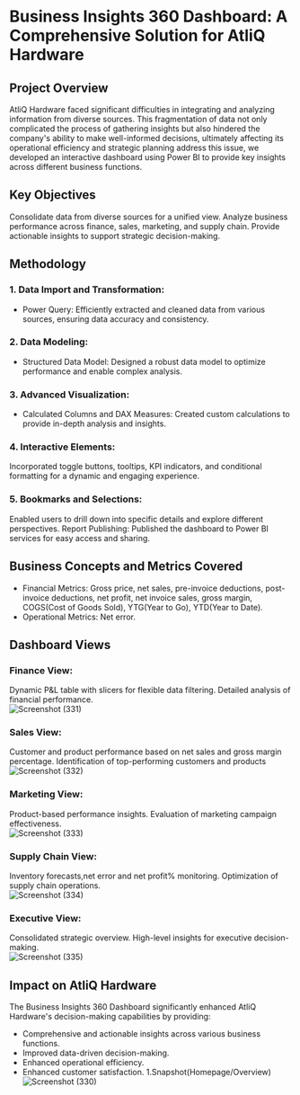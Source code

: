 # Business Insights 360 Dashboard: A Comprehensive Solution for AtliQ Hardware
## Project Overview
AtliQ Hardware faced significant difficulties in integrating and analyzing information from diverse sources. This fragmentation of data not only complicated the process of gathering insights but also hindered the company's ability to make well-informed decisions, ultimately affecting its operational efficiency and strategic planning address this issue, we developed an interactive dashboard using Power BI to provide key insights across different business functions.

## Key Objectives
Consolidate data from diverse sources for a unified view.
Analyze business performance across finance, sales, marketing, and supply chain.
Provide actionable insights to support strategic decision-making.
## Methodology
### 1. Data Import and Transformation:
- Power Query: 
Efficiently extracted and cleaned data from various sources, ensuring data accuracy and consistency.
### 2. Data Modeling:
- Structured Data Model: Designed a robust data model to optimize performance and enable complex analysis.
### 3. Advanced Visualization:
- Calculated Columns and DAX Measures: Created custom calculations to provide in-depth analysis and insights.
### 4. Interactive Elements: 
Incorporated toggle buttons, tooltips, KPI indicators, and conditional formatting for a dynamic and engaging experience.
### 5. Bookmarks and Selections: 
Enabled users to drill down into specific details and explore different perspectives.
Report Publishing: Published the dashboard to Power BI services for easy access and sharing.
## Business Concepts and Metrics Covered
- Financial Metrics: Gross price, net sales, pre-invoice deductions, post-invoice deductions, net profit, net invoice sales, gross margin, COGS(Cost of Goods Sold), YTG(Year to Go), YTD(Year to Date).
- Operational Metrics: Net error.
## Dashboard Views
  ### Finance View:<br>
  Dynamic P&L table with slicers for flexible data filtering. Detailed analysis of financial performance.<br>
  ![Screenshot (331)](https://github.com/user-attachments/assets/83bf24e6-4bc7-4a82-a8d9-09712959f55c)
  ### Sales View: <br>
  Customer and product performance based on net sales and gross margin percentage. Identification of top-performing customers and products<br>
  ![Screenshot (332)](https://github.com/user-attachments/assets/03161187-f974-4af8-8cf9-d9107f2bcdb6)
  ### Marketing View:<br>
  Product-based performance insights. Evaluation of marketing campaign effectiveness.<br>
  ![Screenshot (333)](https://github.com/user-attachments/assets/1a473bf1-5c59-4e02-bec0-939615c6a113)
  ### Supply Chain View:<br>
  Inventory forecasts,net error and net profit% monitoring. Optimization of supply chain operations.<br>
  ![Screenshot (334)](https://github.com/user-attachments/assets/c4882bb8-6296-493f-9422-2909d04799e6)
  ### Executive View:<br>
  Consolidated strategic overview. High-level insights for executive decision-making.<br>
  ![Screenshot (335)](https://github.com/user-attachments/assets/8c7d723d-daa4-4c39-b670-a2db0c17eec6)

## Impact on AtliQ Hardware
The Business Insights 360 Dashboard significantly enhanced AtliQ Hardware's decision-making capabilities by providing:

- Comprehensive and actionable insights across various business functions.
- Improved data-driven decision-making.
- Enhanced operational efficiency.
- Enhanced customer satisfaction.
1.Snapshot(Homepage/Overview)<br>
![Screenshot (330)](https://github.com/user-attachments/assets/84b7781f-7bb8-4083-b66b-5b8f8294a20e)






















